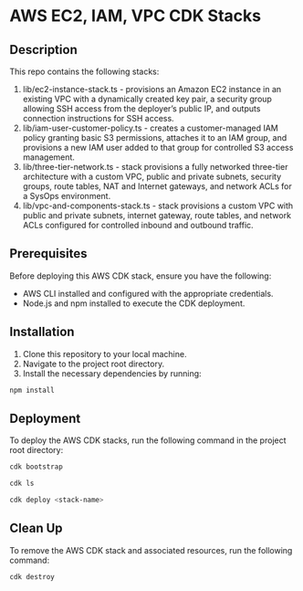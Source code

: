 # AWS EC2, IAM, VPC CDK Stacks

## Description

This repo contains the following stacks:
1. lib/ec2-instance-stack.ts - provisions an Amazon EC2 instance in an existing VPC with a dynamically created key pair, a security group allowing SSH access from the deployer’s public IP, and outputs connection instructions for SSH access.
2. lib/iam-user-customer-policy.ts -  creates a customer-managed IAM policy granting basic S3 permissions, attaches it to an IAM group, and provisions a new IAM user added to that group for controlled S3 access management.
3. lib/three-tier-network.ts - stack provisions a fully networked three-tier architecture with a custom VPC, public and private subnets, security groups, route tables, NAT and Internet gateways, and network ACLs for a SysOps environment.
4. lib/vpc-and-components-stack.ts - stack provisions a custom VPC with public and private subnets, internet gateway, route tables, and network ACLs configured for controlled inbound and outbound traffic.

## Prerequisites

Before deploying this AWS CDK stack, ensure you have the following:

- AWS CLI installed and configured with the appropriate credentials.
- Node.js and npm installed to execute the CDK deployment.

## Installation

1. Clone this repository to your local machine.
2. Navigate to the project root directory.
3. Install the necessary dependencies by running:

```bash
npm install
```

## Deployment

To deploy the AWS CDK stacks, run the following command in the project root directory:

```bash
cdk bootstrap
```

```bash
cdk ls
```

```bash
cdk deploy <stack-name>
```

## Clean Up
To remove the AWS CDK stack and associated resources, run the following command:

```bash
cdk destroy
```
